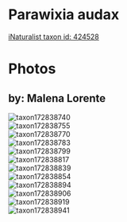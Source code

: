 
Parawixia audax
===============
  
[iNaturalist taxon id: 424528](https://www.inaturalist.org/taxa/424528)
# Photos

## by: Malena Lorente
  
![taxon172838740](https://inaturalist-open-data.s3.amazonaws.com/photos/185252373/medium.jpeg)  
![taxon172838755](https://inaturalist-open-data.s3.amazonaws.com/photos/185252392/medium.jpeg)  
![taxon172838770](https://inaturalist-open-data.s3.amazonaws.com/photos/185252419/medium.jpeg)  
![taxon172838783](https://inaturalist-open-data.s3.amazonaws.com/photos/185252437/medium.jpeg)  
![taxon172838799](https://inaturalist-open-data.s3.amazonaws.com/photos/185252459/medium.jpeg)  
![taxon172838817](https://inaturalist-open-data.s3.amazonaws.com/photos/185252476/medium.jpeg)  
![taxon172838839](https://inaturalist-open-data.s3.amazonaws.com/photos/185252510/medium.jpeg)  
![taxon172838854](https://inaturalist-open-data.s3.amazonaws.com/photos/185252529/medium.jpeg)  
![taxon172838894](https://inaturalist-open-data.s3.amazonaws.com/photos/185252553/medium.jpeg)  
![taxon172838906](https://inaturalist-open-data.s3.amazonaws.com/photos/185252573/medium.jpeg)  
![taxon172838919](https://inaturalist-open-data.s3.amazonaws.com/photos/185252590/medium.jpeg)  
![taxon172838941](https://inaturalist-open-data.s3.amazonaws.com/photos/185252616/medium.jpeg)